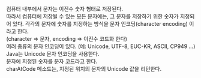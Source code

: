 컴퓨터 내부에서 문자는 이진수 숫자 형태로 저장된다.  
따라서 컴퓨터에 저장될 수 있는 모든 문자에는, 그 문자를 저장하기 위한 숫자가 지정되어 있다. 
각각의 문자에 숫자를 지정하는 방식을 문자 인코딩(character encoding) 이라고 한다.   
(character => 문자, encoding => 이진수 코드화 한다)  
여러 종류의 문자 인코딩이 있다. (예: Unicode, UTF-8, EUC-KR, ASCII, CP949 ...)  
Java는 Unicode 문자 인코딩을 사용한다.  
문자에 지정된 숫자를 문자 코드라고 한다.  
charAtCode 메소드는, 지정된 위치의 문자의 Unicode 값을 리턴한다.  